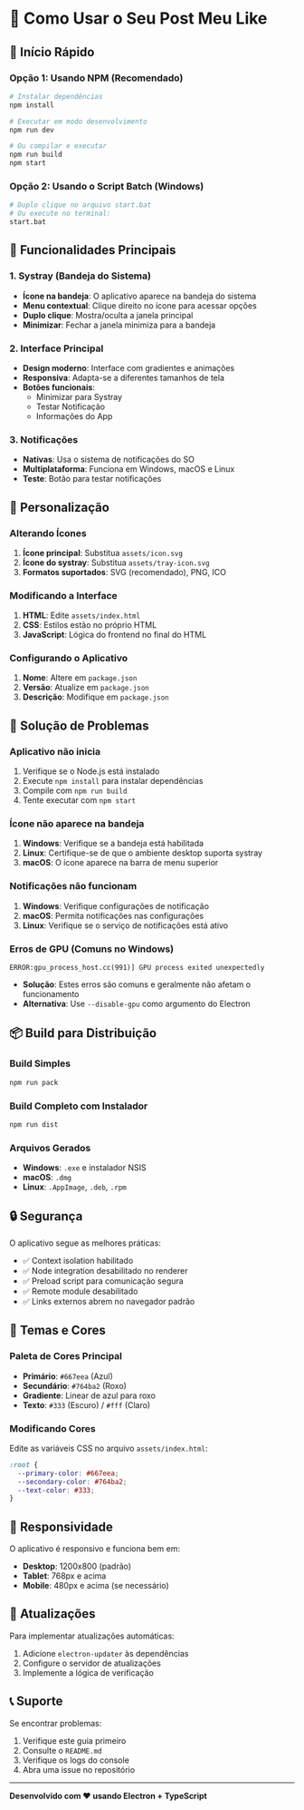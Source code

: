 # 📖 Como Usar o Seu Post Meu Like

## 🚀 Início Rápido

### Opção 1: Usando NPM (Recomendado)
```bash
# Instalar dependências
npm install

# Executar em modo desenvolvimento
npm run dev

# Ou compilar e executar
npm run build
npm start
```

### Opção 2: Usando o Script Batch (Windows)
```bash
# Duplo clique no arquivo start.bat
# Ou execute no terminal:
start.bat
```

## 🎯 Funcionalidades Principais

### 1. Systray (Bandeja do Sistema)
- **Ícone na bandeja**: O aplicativo aparece na bandeja do sistema
- **Menu contextual**: Clique direito no ícone para acessar opções
- **Duplo clique**: Mostra/oculta a janela principal
- **Minimizar**: Fechar a janela minimiza para a bandeja

### 2. Interface Principal
- **Design moderno**: Interface com gradientes e animações
- **Responsiva**: Adapta-se a diferentes tamanhos de tela
- **Botões funcionais**:
  - Minimizar para Systray
  - Testar Notificação
  - Informações do App

### 3. Notificações
- **Nativas**: Usa o sistema de notificações do SO
- **Multiplataforma**: Funciona em Windows, macOS e Linux
- **Teste**: Botão para testar notificações

## 🔧 Personalização

### Alterando Ícones
1. **Ícone principal**: Substitua `assets/icon.svg`
2. **Ícone do systray**: Substitua `assets/tray-icon.svg`
3. **Formatos suportados**: SVG (recomendado), PNG, ICO

### Modificando a Interface
1. **HTML**: Edite `assets/index.html`
2. **CSS**: Estilos estão no próprio HTML
3. **JavaScript**: Lógica do frontend no final do HTML

### Configurando o Aplicativo
1. **Nome**: Altere em `package.json`
2. **Versão**: Atualize em `package.json`
3. **Descrição**: Modifique em `package.json`

## 🐛 Solução de Problemas

### Aplicativo não inicia
1. Verifique se o Node.js está instalado
2. Execute `npm install` para instalar dependências
3. Compile com `npm run build`
4. Tente executar com `npm start`

### Ícone não aparece na bandeja
1. **Windows**: Verifique se a bandeja está habilitada
2. **Linux**: Certifique-se de que o ambiente desktop suporta systray
3. **macOS**: O ícone aparece na barra de menu superior

### Notificações não funcionam
1. **Windows**: Verifique configurações de notificação
2. **macOS**: Permita notificações nas configurações
3. **Linux**: Verifique se o serviço de notificações está ativo

### Erros de GPU (Comuns no Windows)
```
ERROR:gpu_process_host.cc(991)] GPU process exited unexpectedly
```
- **Solução**: Estes erros são comuns e geralmente não afetam o funcionamento
- **Alternativa**: Use `--disable-gpu` como argumento do Electron

## 📦 Build para Distribuição

### Build Simples
```bash
npm run pack
```

### Build Completo com Instalador
```bash
npm run dist
```

### Arquivos Gerados
- **Windows**: `.exe` e instalador NSIS
- **macOS**: `.dmg`
- **Linux**: `.AppImage`, `.deb`, `.rpm`

## 🔒 Segurança

O aplicativo segue as melhores práticas:
- ✅ Context isolation habilitado
- ✅ Node integration desabilitado no renderer
- ✅ Preload script para comunicação segura
- ✅ Remote module desabilitado
- ✅ Links externos abrem no navegador padrão

## 🎨 Temas e Cores

### Paleta de Cores Principal
- **Primário**: `#667eea` (Azul)
- **Secundário**: `#764ba2` (Roxo)
- **Gradiente**: Linear de azul para roxo
- **Texto**: `#333` (Escuro) / `#fff` (Claro)

### Modificando Cores
Edite as variáveis CSS no arquivo `assets/index.html`:
```css
:root {
  --primary-color: #667eea;
  --secondary-color: #764ba2;
  --text-color: #333;
}
```

## 📱 Responsividade

O aplicativo é responsivo e funciona bem em:
- **Desktop**: 1200x800 (padrão)
- **Tablet**: 768px e acima
- **Mobile**: 480px e acima (se necessário)

## 🔄 Atualizações

Para implementar atualizações automáticas:
1. Adicione `electron-updater` às dependências
2. Configure o servidor de atualizações
3. Implemente a lógica de verificação

## 📞 Suporte

Se encontrar problemas:
1. Verifique este guia primeiro
2. Consulte o `README.md`
3. Verifique os logs do console
4. Abra uma issue no repositório

---

**Desenvolvido com ❤️ usando Electron + TypeScript**